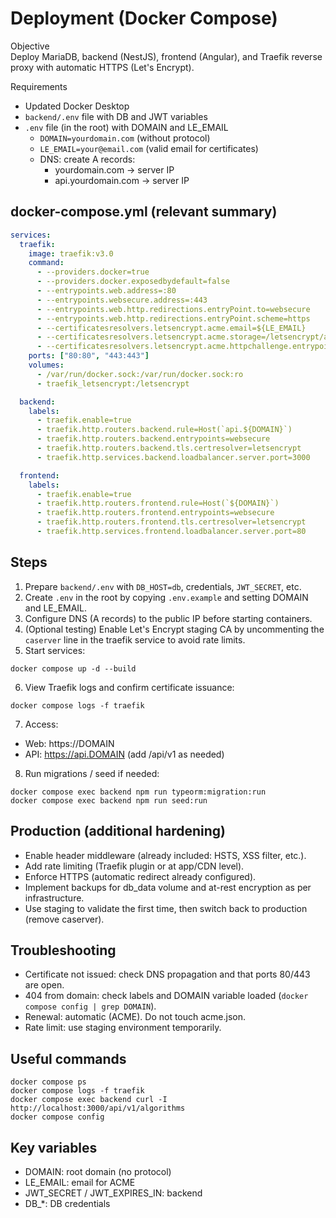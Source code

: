 # Deployment (Docker Compose)

Objective  
Deploy MariaDB, backend (NestJS), frontend (Angular), and Traefik reverse proxy with automatic HTTPS (Let's Encrypt).

Requirements
- Updated Docker Desktop
- `backend/.env` file with DB and JWT variables
- `.env` file (in the root) with DOMAIN and LE_EMAIL
  - `DOMAIN=yourdomain.com` (without protocol)
  - `LE_EMAIL=your@email.com` (valid email for certificates)
  - DNS: create A records:
    - yourdomain.com -> server IP
    - api.yourdomain.com -> server IP

## docker-compose.yml (relevant summary)
```yaml
services:
  traefik:
    image: traefik:v3.0
    command:
      - --providers.docker=true
      - --providers.docker.exposedbydefault=false
      - --entrypoints.web.address=:80
      - --entrypoints.websecure.address=:443
      - --entrypoints.web.http.redirections.entryPoint.to=websecure
      - --entrypoints.web.http.redirections.entryPoint.scheme=https
      - --certificatesresolvers.letsencrypt.acme.email=${LE_EMAIL}
      - --certificatesresolvers.letsencrypt.acme.storage=/letsencrypt/acme.json
      - --certificatesresolvers.letsencrypt.acme.httpchallenge.entrypoint=web
    ports: ["80:80", "443:443"]
    volumes:
      - /var/run/docker.sock:/var/run/docker.sock:ro
      - traefik_letsencrypt:/letsencrypt

  backend:
    labels:
      - traefik.enable=true
      - traefik.http.routers.backend.rule=Host(`api.${DOMAIN}`)
      - traefik.http.routers.backend.entrypoints=websecure
      - traefik.http.routers.backend.tls.certresolver=letsencrypt
      - traefik.http.services.backend.loadbalancer.server.port=3000

  frontend:
    labels:
      - traefik.enable=true
      - traefik.http.routers.frontend.rule=Host(`${DOMAIN}`)
      - traefik.http.routers.frontend.entrypoints=websecure
      - traefik.http.routers.frontend.tls.certresolver=letsencrypt
      - traefik.http.services.frontend.loadbalancer.server.port=80
```

## Steps
1) Prepare `backend/.env` with `DB_HOST=db`, credentials, `JWT_SECRET`, etc.
2) Create `.env` in the root by copying `.env.example` and setting DOMAIN and LE_EMAIL.
3) Configure DNS (A records) to the public IP before starting containers.
4) (Optional testing) Enable Let's Encrypt staging CA by uncommenting the `caserver` line in the traefik service to avoid rate limits.
5) Start services:
```
docker compose up -d --build
```
6) View Traefik logs and confirm certificate issuance:
```
docker compose logs -f traefik
```
7) Access:
- Web: https://DOMAIN
- API: https://api.DOMAIN (add /api/v1 as needed)
8) Run migrations / seed if needed:
```
docker compose exec backend npm run typeorm:migration:run
docker compose exec backend npm run seed:run
```

## Production (additional hardening)
- Enable header middleware (already included: HSTS, XSS filter, etc.).
- Add rate limiting (Traefik plugin or at app/CDN level).
- Enforce HTTPS (automatic redirect already configured).
- Implement backups for db_data volume and at-rest encryption as per infrastructure.
- Use staging to validate the first time, then switch back to production (remove caserver).

## Troubleshooting
- Certificate not issued: check DNS propagation and that ports 80/443 are open.
- 404 from domain: check labels and DOMAIN variable loaded (`docker compose config | grep DOMAIN`).
- Renewal: automatic (ACME). Do not touch acme.json.
- Rate limit: use staging environment temporarily.

## Useful commands
```
docker compose ps
docker compose logs -f traefik
docker compose exec backend curl -I http://localhost:3000/api/v1/algorithms
docker compose config
```

## Key variables
- DOMAIN: root domain (no protocol)
- LE_EMAIL: email for ACME
- JWT_SECRET / JWT_EXPIRES_IN: backend
- DB_*: DB credentials

